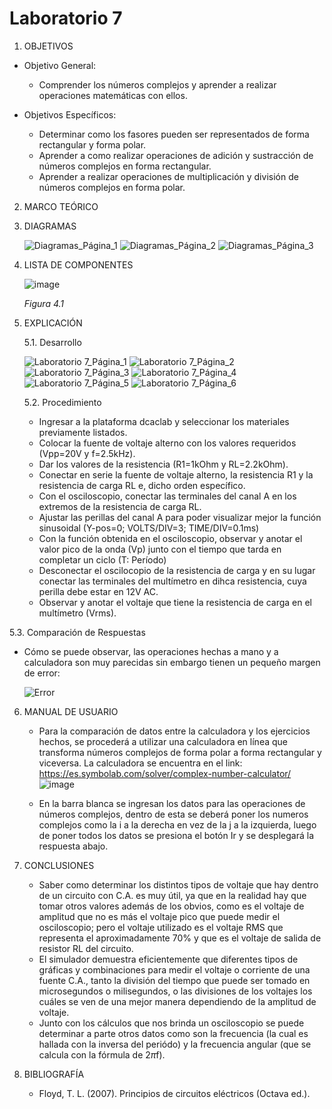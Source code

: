 # Laboratorio 7
1. OBJETIVOS
- Objetivo General:
   
   - Comprender los números complejos y aprender a realizar operaciones matemáticas con ellos.
   
- Objetivos Específicos:
 
   - Determinar como los fasores pueden ser representados de forma rectangular y forma polar.
   - Aprender a como realizar operaciones de adición y sustracción de números complejos en forma rectangular.
   - Aprender a realizar operaciones de multiplicación y división de números complejos en forma polar.
   
2. MARCO TEÓRICO
   
   
   
3. DIAGRAMAS
   
   ![Diagramas_Página_1](https://user-images.githubusercontent.com/75439689/111710876-8bbdda80-8818-11eb-8236-cf7d513eeb4d.jpg)
   ![Diagramas_Página_2](https://user-images.githubusercontent.com/75439689/111710877-8c567100-8818-11eb-9b9d-ff3349cbee6b.jpg)
   ![Diagramas_Página_3](https://user-images.githubusercontent.com/75439689/111710875-8bbdda80-8818-11eb-955f-d4af91d6de8c.jpg)

4. LISTA DE COMPONENTES
   
   ![image](https://user-images.githubusercontent.com/75439689/111701276-95d7dd00-8808-11eb-8ec1-c5b294974b2e.png)
   
   *Figura 4.1*

5. EXPLICACIÓN

   5.1. Desarrollo
     
   ![Laboratorio 7_Página_1](https://user-images.githubusercontent.com/75439689/111711013-ddfefb80-8818-11eb-943f-a72e0921ea39.jpg)
   ![Laboratorio 7_Página_2](https://user-images.githubusercontent.com/75439689/111711014-de979200-8818-11eb-8849-09f77f5e02fa.jpg)
   ![Laboratorio 7_Página_3](https://user-images.githubusercontent.com/75439689/111711016-de979200-8818-11eb-8f6e-e58fdd6447a6.jpg)
   ![Laboratorio 7_Página_4](https://user-images.githubusercontent.com/75439689/111711010-dd666500-8818-11eb-8546-843533ffa2a5.jpg)
   ![Laboratorio 7_Página_5](https://user-images.githubusercontent.com/75439689/111711043-eb1bea80-8818-11eb-918c-853c0c312978.jpg)
   ![Laboratorio 7_Página_6](https://user-images.githubusercontent.com/75439689/111711052-efe09e80-8818-11eb-9bac-8f6b2b546dca.jpg)

   5.2. Procedimiento
     
   - Ingresar a la plataforma dcaclab y seleccionar los materiales previamente listados.
   - Colocar la fuente de voltaje alterno con los valores requeridos (Vpp=20V y f=2.5kHz).
   - Dar los valores de la resistencia (R1=1kOhm y RL=2.2kOhm).
   - Conectar en serie la fuente de voltaje alterno, la resistencia R1 y la resistencia de carga RL e, dicho orden específico.
   - Con el osciloscopio, conectar las terminales del canal A en los extremos de la resistencia de carga RL.
   - Ajustar las perillas del canal A para poder visualizar mejor la función sinusoidal (Y-pos=0; VOLTS/DIV=3; TIME/DIV=0.1ms)
   - Con la función obtenida en el osciloscopio, observar y anotar el valor pico de la onda (Vp) junto con el tiempo que tarda en completar un ciclo (T: Período)
   - Desconectar el oscilocopio de la resistencia de carga y en su lugar conectar las terminales del multímetro en dihca resistencia, cuya perilla debe estar en 12V AC.
   - Observar y anotar el voltaje que tiene la resistencia de carga en el multímetro (Vrms).
  
  5.3. Comparación de Respuestas
  
   -  Cómo se puede observar, las operaciones hechas a mano y a calculadora son muy parecidas sin embargo tienen un pequeño margen de error:

      ![Error](https://user-images.githubusercontent.com/75439689/111712761-4a2f2e80-881c-11eb-8c6f-1b4ecbafd025.jpg)

6. MANUAL DE USUARIO

   - Para la comparación de datos entre la calculadora y los ejercicios hechos, se procederá a utilizar una calculadora en línea que transforma números complejos de forma polar a forma rectangular y viceversa. La calculadora se encuentra en el link: https://es.symbolab.com/solver/complex-number-calculator/
      ![image](https://user-images.githubusercontent.com/75439689/111711246-451cb000-8819-11eb-9e6d-eb26c9fb9eae.png)
  
   - En la barra blanca se ingresan los datos para las operaciones de números complejos, dentro de esta se deberá poner los numeros complejos como la i a la derecha en vez de la j a la izquierda, luego de poner todos los datos se presiona el botón Ir y se desplegará la respuesta abajo.
 
7. CONCLUSIONES

   - Saber como determinar los distintos tipos de voltaje que hay dentro de un circuito con C.A. es muy útil, ya que en la realidad hay que tomar otros valores además de los obvios, como es el voltaje de amplitud que no es más el voltaje pico que puede medir el osciloscopio; pero el voltaje utilizado es el voltaje RMS que representa el aproximadamente 70% y que es el voltaje de salida de resistor RL del circuito.
   - El simulador demuestra eficientemente que diferentes tipos de gráficas y combinaciones para medir el voltaje o corriente de una fuente C.A., tanto la división del tiempo que puede ser tomado en microsegundos o milisegundos, o las divisiones de los voltajes los cuáles se ven de una mejor manera dependiendo de la amplitud de voltaje.
   - Junto con los cálculos que nos brinda un osciloscopio se puede determinar a parte otros datos como son la frecuencia (la cual es hallada con la inversa del periódo) y la frecuencia angular (que se calcula con la fórmula de 2*π*f).
  
8. BIBLIOGRAFÍA

   - Floyd, T. L. (2007). Principios de circuitos eléctricos (Octava ed.).
